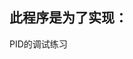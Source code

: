 <!--
 * @Author: Runze Yuan 1959180242@qq.com
 * @Date: 2022-11-14 18:59:05
 * @LastEditors: Runze Yuan 1959180242@qq.com
 * @LastEditTime: 2022-11-17 19:53:15
 * @FilePath: \RS_AS2\Experiments\TuningExercise\README.md
 * @Description: 
 * 
 * Copyright (c) 2022 by Runze Yuan 1959180242@qq.com, All Rights Reserved. 
-->
## 此程序是为了实现：
PID的调试练习

